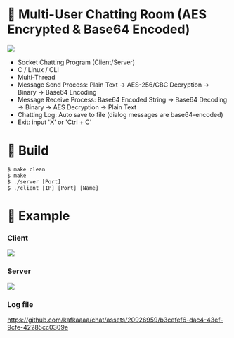 # 📌 Multi-User Chatting Room (AES Encrypted & Base64 Encoded)

<img src="https://github.com/kafkaaaa/chat/assets/20926959/ebc9d66d-8e5d-4ee5-80f7-dafdfb5348ab">

- Socket Chatting Program (Client/Server)
- C / Linux / CLI
- Multi-Thread
- Message Send Process:  Plain Text -> AES-256/CBC Decryption -> Binary -> Base64 Encoding
- Message Receive Process:  Base64 Encoded String -> Base64 Decoding -> Binary -> AES Decryption -> Plain Text
- Chatting Log: Auto save to file (dialog messages are base64-encoded)
- Exit: input 'X' or 'Ctrl + C'
  

# 📌 Build
```
$ make clean
$ make
$ ./server [Port]
$ ./client [IP] [Port] [Name]
```

# 📌 Example

### Client
<img src="https://github.com/kafkaaaa/chat/assets/20926959/085f0b12-e28c-4ce4-996d-a7f0f649548c">
  
### Server
<img src="https://github.com/kafkaaaa/chat/assets/20926959/d887f159-07e6-46a2-9c11-9613e08430c0">

### Log file
https://github.com/kafkaaaa/chat/assets/20926959/b3cefef6-dac4-43ef-9cfe-42285cc0309e


